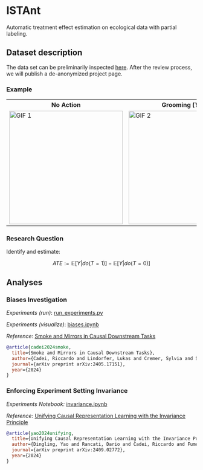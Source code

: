 # ISTAnt

Automatic treatment effect estimation on ecological data with partial labeling.

## Dataset description

The data set can be preliminarily inspected [here](https://figshare.com/s/0970e149cfe72089c771?file=48137317). After the review process, we will publish a de-anonymized project page.

### Example

<table align="center">
  <tr>
    <th>No Action</th>
    <th>Grooming (<i>Y2F</i>)</th>
  </tr>
  <tr>
    <td><img src="img/example_nogrooming.gif" alt="GIF 1" width="300" height="300"></td> 
    <td><img src="img/example_grooming.gif" alt="GIF 2" width="300" height="300"></td>
  </tr>
</table>

### Research Question


Identify and estimate:

$$ATE := \mathbb{E}[Y|do(T=1)]- \mathbb{E}[Y|do(T=0)]$$

## Analyses

### Biases Investigation

_Experiments (run)_: [run_experiments.py](https://github.com/CausalLearningAI/InvarianceCRL/blob/main/src/run_experiments.py)

_Experiments (visualize)_: [biases.ipynb](https://github.com/CausalLearningAI/InvarianceCRL/blob/main/experiments/biases.ipynb)

_Reference_: [Smoke and Mirrors in Causal Downstream Tasks](https://arxiv.org/abs/2405.17151)

```bibtex
@article{cadei2024smoke,
  title={Smoke and Mirrors in Causal Downstream Tasks},
  author={Cadei, Riccardo and Lindorfer, Lukas and Cremer, Sylvia and Schmid, Cordelia and Locatello, Francesco},
  journal={arXiv preprint arXiv:2405.17151},
  year={2024}
}
```

### Enforcing Experiment Setting Invariance

_Experiments Notebook:_ [invariance.ipynb](https://github.com/CausalLearningAI/InvarianceCRL/blob/main/experiments/invariance.ipynb)

_Reference:_ [Unifying Causal Representation Learning with the Invariance Principle](https://www.arxiv.org/abs/2409.02772)

```bibtex
@article{yao2024unifying,
  title={Unifying Causal Representation Learning with the Invariance Principle},
  author={Dingling, Yao and Rancati, Dario and Cadei, Riccardo and Fumero, Marco and Locatello, Francesco},
  journal={arXiv preprint arXiv:2409.02772},
  year={2024}
}
```